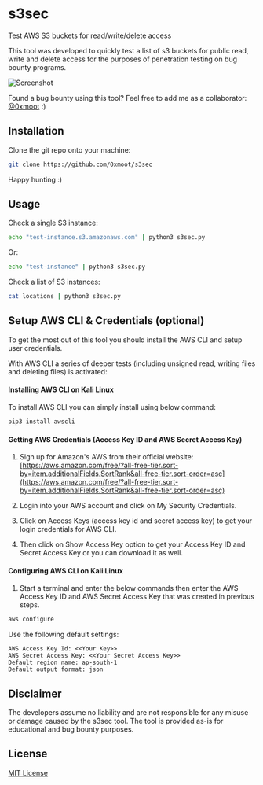 # s3sec

Test AWS S3 buckets for read/write/delete access

This tool was developed to quickly test a list of s3 buckets for public read, write and delete access for the purposes of penetration testing on bug bounty programs.

![Screenshot](https://0xmoot.com/git/screenshots/s3sec2.png)

Found a bug bounty using this tool? 
Feel free to add me as a collaborator: [@0xmoot](https://0xmoot.com) :)

## Installation

Clone the git repo onto your machine:

```bash
git clone https://github.com/0xmoot/s3sec
```

Happy hunting :)

## Usage

Check a single S3 instance:

```bash
echo "test-instance.s3.amazonaws.com" | python3 s3sec.py
```

Or:

```bash
echo "test-instance" | python3 s3sec.py
```

Check a list of S3 instances:

```bash
cat locations | python3 s3sec.py
```


## Setup AWS CLI & Credentials (optional)

To get the most out of this tool you should install the AWS CLI and setup user credentials. 

With AWS CLI a series of deeper tests (including unsigned read, writing files and deleting files) is activated:

#### Installing AWS CLI on Kali Linux

To install AWS CLI you can simply install using below command:

```bash
pip3 install awscli
```

#### Getting AWS Credentials (Access Key ID and AWS Secret Access Key)

1. Sign up for Amazon's AWS from their official website: [https://aws.amazon.com/free/?all-free-tier.sort-by=item.additionalFields.SortRank&all-free-tier.sort-order=asc](https://aws.amazon.com/free/?all-free-tier.sort-by=item.additionalFields.SortRank&all-free-tier.sort-order=asc)

2. Login into your AWS account and click on My Security Credentials.

3. Click on Access Keys (access key id and secret access key) to get your login credentials for AWS CLI.

4. Then click on Show Access Key option to get your Access Key ID and Secret Access Key or you can download it as well.

#### Configuring AWS CLI on Kali Linux

1. Start a terminal and enter the below commands then enter the AWS Access Key ID and AWS Secret Access Key that was created in previous steps.

```bash
aws configure
```

Use the following default settings:

```text
AWS Access Key Id: <<Your Key>>
AWS Secret Access Key: <<Your Secret Access Key>>
Default region name: ap-south-1
Default output format: json
```

## Disclaimer
The developers assume no liability and are not responsible for any misuse or damage caused by the s3sec tool. The tool is provided as-is for educational and bug bounty purposes.

## License
[MIT License](https://choosealicense.com/licenses/mit/)
